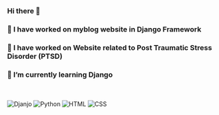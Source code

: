 ### Hi there 👋

<!--
**RukhmaRiaz/RukhmaRiaz** is a ✨ _special_ ✨ repository because its `README.md` (this file) appears on your GitHub profile.

Here are some ideas to get you started:-->
### 🔭 I have worked on myblog website in Django Framework
### 🔭 I have worked on Website related to Post Traumatic Stress Disorder (PTSD)
### 🌱 I’m currently learning Django
<br><br>
![Djanjo](https://img.shields.io/badge/django-%230175C2.svg?style=for-the-badge&logo=djanjo&logoColor=white)
![Python](https://img.shields.io/badge/python-%2302569B.svg?style=for-the-badge&logo=python&logoColor=white)
![HTML](https://img.shields.io/badge/html-%23000000.svg?style=for-the-badge&logo=html&logoColor=white)
![CSS](https://img.shields.io/badge/css-%23323330.svg?style=for-the-badge&logo=css&logoColor=%23F7DF1E)
